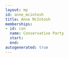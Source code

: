 ```yaml
---
layout: mp
id: anne_mcintosh
title: Anne McIntosh
memberships:
- id: con
  name: Conservative Party
  start: 
  end: 
autogenerated: true
---
```

